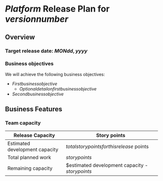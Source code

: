 # $Platform$ Release Plan for $version number$

## Overview

### Target release date: $MON dd, yyyy$

### Business objectives

We will achieve the following business objectives:

* $First business objective$
  * $Optional detail on first business objective$
* $Second business objective$

## Business Features

### Team capacity

Release Capacity | Story points
------------ | -------------
Estimated development capacity | $total story points for this release$ points
Total planned work | $story points$
Remaining capacity | $estimated development capacity - $story points$

